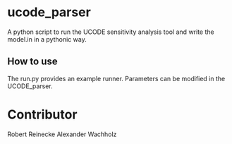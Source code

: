 # ucode_parser
A python script to run the UCODE sensitivity analysis tool and write the model.in in a pythonic way.

## How to use
The run.py provides an example runner.
Parameters can be modified in the UCODE_parser.

# Contributor
Robert Reinecke
Alexander Wachholz

